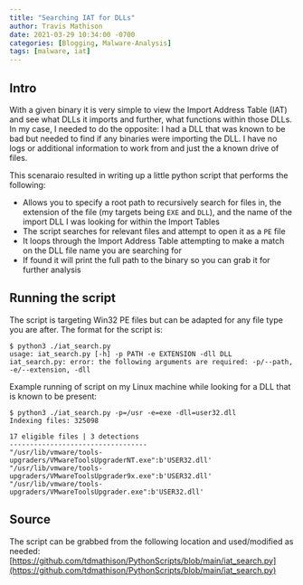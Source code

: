 ```yaml
---
title: "Searching IAT for DLLs"
author: Travis Mathison
date: 2021-03-29 10:34:00 -0700
categories: [Blogging, Malware-Analysis]
tags: [malware, iat]
---
```


## Intro
With a given binary it is very simple to view the Import Address Table (IAT) and see what DLLs it imports and further, what functions within those DLLs.  In my case, I needed to do the opposite: I had a DLL that was known to be bad but needed to find if any binaries were importing the DLL.  I have no logs or additional information to work from and just the a known drive of files.

This scenaraio resulted in writing up a little python script that performs the following:
* Allows you to specify a root path to recursively search for files in, the extension of the file (my targets being `EXE` and `DLL`), and the name of the import DLL I was looking for within the Import Tables
* The script searches for relevant files and attempt to open it as a `PE` file
* It loops through the Import Address Table attempting to make a match on the DLL file name you are searching for
* If found it will print the full path to the binary so you can grab it for further analysis

## Running the script
The script is targeting Win32 PE files but can be adapted for any file type you are after.  The format for the script is:
```
$ python3 ./iat_search.py 
usage: iat_search.py [-h] -p PATH -e EXTENSION -dll DLL
iat_search.py: error: the following arguments are required: -p/--path, -e/--extension, -dll
```

Example running of script on my Linux machine while looking for a DLL that is known to be present:
```
$ python3 ./iat_search.py -p=/usr -e=exe -dll=user32.dll
Indexing files: 325098

17 eligible files | 3 detections
----------------------------------
"/usr/lib/vmware/tools-upgraders/VMwareToolsUpgraderNT.exe":b'USER32.dll'
"/usr/lib/vmware/tools-upgraders/VMwareToolsUpgrader9x.exe":b'USER32.dll'
"/usr/lib/vmware/tools-upgraders/VMwareToolsUpgrader.exe":b'USER32.dll'
```

## Source
The script can be grabbed from the following location and used/modified as needed:
[https://github.com/tdmathison/PythonScripts/blob/main/iat_search.py](https://github.com/tdmathison/PythonScripts/blob/main/iat_search.py)
